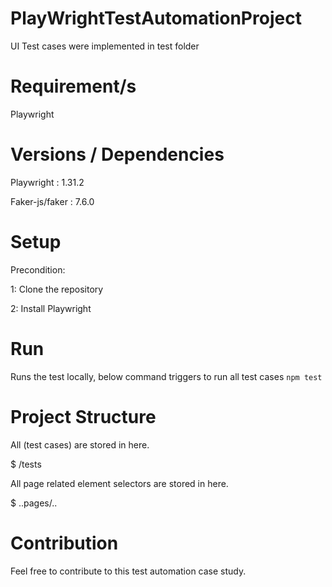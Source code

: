 # PlayWrightTestAutomationProject

UI Test cases were implemented in test folder

# Requirement/s

Playwright

# Versions / Dependencies

Playwright : 1.31.2

Faker-js/faker : 7.6.0

# Setup

Precondition:

1: Clone the repository

2: Install Playwright

# Run

Runs the test locally, below command triggers to run all test cases
``` npm test ```

 
# Project Structure

All (test cases) are stored in here.   

$ /tests  

All page related element selectors are stored in here.  

$ ..pages/..

# Contribution

Feel free to contribute to this test automation case study.
